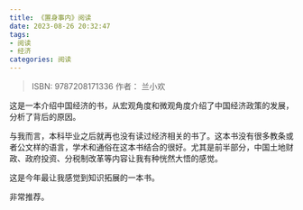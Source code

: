 ```yaml
---
title: 《置身事内》阅读
date: 2023-08-26 20:32:47
tags: 
- 阅读 
- 经济
categories: 阅读
---
```

> ISBN: 9787208171336
> 作者： 兰小欢

这是一本介绍中国经济的书，从宏观角度和微观角度介绍了中国经济政策的发展，分析了背后的原因。

与我而言，本科毕业之后就再也没有读过经济相关的书了。这本书没有很多教条或者公文样的语言，学术和通俗在这本书结合的很好。尤其是前半部分，中国土地财政、政府投资、分税制改革等内容让我有种恍然大悟的感觉。

这是今年最让我感觉到知识拓展的一本书。

非常推荐。
